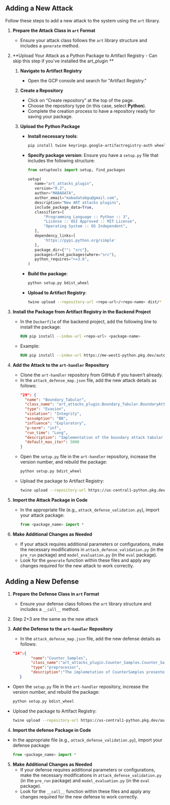 

## Adding a New Attack

Follow these steps to add a new attack to the system using the `art` library.

1. **Prepare the Attack Class in `art` Format**
   - Ensure your attack class follows the `art` library structure and includes a `generate` method.

2. **Upload Your Attack as a Python Package to Artifact Registry - Can skip this step if you've installed the art_plugin **

   1. **Navigate to Artifact Registry**
      - Open the GCP console and search for "Artifact Registry."

   2. **Create a Repository**
      - Click on “Create repository” at the top of the page.
      - Choose the repository type (in this case, select **Python**).
      - Complete the creation process to have a repository ready for saving your package.

   3. **Upload the Python Package**
      - **Install necessary tools**:
        ```bash
        pip install twine keyrings.google-artifactregistry-auth wheel
        ```
      - **Specify package version**:
        Ensure you have a `setup.py` file that includes the following structure:
        ```python
        from setuptools import setup, find_packages

        setup(
           name="art_attacks_plugin",
           version="0.2",
           author="MABADATA",
           author_email="mabadatabgu@gmail.com",
           description="New ART attacks plugins",
           include_package_data=True,
           classifiers=[
               "Programming Language :: Python :: 3",
               "License :: OSI Approved :: MIT License",
               "Operating System :: OS Independent",
           ],
           dependency_links=[
               'https://pypi.python.org/simple'
           ],
           package_dir={"": "src"},
           packages=find_packages(where="src"),
           python_requires=">=3.6",
        )
        ```
      - **Build the package**:
        ```bash
        python setup.py bdist_wheel
        ```
      - **Upload to Artifact Registry**:
        ```bash
        twine upload --repository-url <repo-url>/<repo-name> dist/*
        ```

3. **Install the Package from Artifact Registry in the Backend Project**
   - In the `Dockerfile` of the backend project, add the following line to install the package:
     ```Dockerfile
     RUN pip install --index-url <repo-url> <package-name>
     ```
   - Example:
     ```Dockerfile
     RUN pip install --index-url https://me-west1-python.pkg.dev/autodefenseml/art-attacks-plugin/simple/ art-attacks-plugin
     ```

4. **Add the Attack to the `art-handler` Repository**

   - Clone the `art-handler` repository from GitHub if you haven’t already.
   - In the `attack_defense_map.json` file, add the new attack details as follows:
     ```json
     "29": {
       "name": "Boundary_Tabular",
       "class_name": "art_attacks_plugin.Boundary_Tabular.BoundaryAttack",
       "type": "Evasion",
       "violation": "Integrity",
       "assumption": "BB",
       "influence": "Exploratory",
       "p-norm": "inf",
       "run_time": "Long",
       "description": "Implementation of the boundary attack tabular version by Fraidi Yael Itzhakev | Paper link: https://arxiv.org/abs/1712.04248",
       "default_max_iter": 5000
     }
     ```
   - Open the `setup.py` file in the `art-handler` repository, increase the version number, and rebuild the package:
     ```bash
     python setup.py bdist_wheel
     ```
   - Upload the package to Artifact Registry:
     ```bash
     twine upload --repository-url https://us-central1-python.pkg.dev/autodefenseml/art-handler/ dist/*
     ```

5. **Import the Attack Package in Code**
   - In the appropriate file (e.g., `attack_defense_validation.py`), import your attack package:
     ```python
     from <package_name> import *
     ```

6. **Make Additional Changes as Needed**
   - If your attack requires additional parameters or configurations, make the necessary modifications in `attack_defense_validation.py` (in the `pre_run` package) and `model_evaluation.py` (in the `eval` package).
   - Look for the `generate` function within these files and apply any changes required for the new attack to work correctly.


## Adding a New Defense

1. **Prepare the Defense Class in `art` Format**
   - Ensure your defense class follows the `art` library structure and includes a `__call__` method.

2. Step 2+3 are the same as the new attack
3.  **Add the Defense to the `art-handler` Repository**
    - In the `attack_defense_map.json` file, add the new defense details as follows:
     ```json
     "14":{
             "name":"Counter_Samples",
             "class_name":"art_attacks_plugin.Counter_Samples.Counter_Samples",
             "type":"preprocessor",
             "description":"The implemetation of CounterSamples presented in the paper : https://arxiv.org/abs/2403.10562"
        }
       ```
   - Open the `setup.py` file in the `art-handler` repository, increase the version number, and rebuild the package:
     ```bash
     python setup.py bdist_wheel
     ```
   - Upload the package to Artifact Registry:
     ```bash
     twine upload --repository-url https://us-central1-python.pkg.dev/autodefenseml/art-handler/ dist/*
     ```
 4. **Import the defense Package in Code**
   - In the appropriate file (e.g., `attack_defense_validation.py`), import your defense package:
     ```python
     from <package_name> import *
     ```
5. **Make Additional Changes as Needed**
   - If your defense requires additional parameters or configurations, make the necessary modifications in `attack_defense_validation.py` (in the `pre_run` package) and `model_evaluation.py` (in the `eval` package).
   - Look for the `__call__` function within these files and apply any changes required for the new defense to work correctly.


   
     
